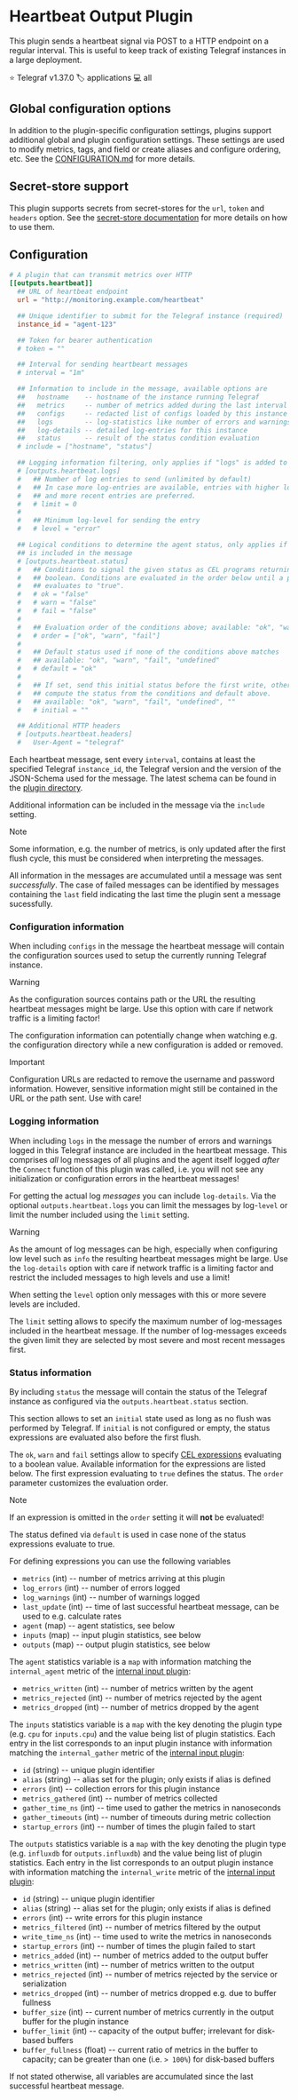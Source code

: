 # Heartbeat Output Plugin

This plugin sends a heartbeat signal via POST to a HTTP endpoint on a regular
interval. This is useful to keep track of existing Telegraf instances in a large
deployment.

⭐ Telegraf v1.37.0
🏷️ applications
💻 all

## Global configuration options <!-- @/docs/includes/plugin_config.md -->

In addition to the plugin-specific configuration settings, plugins support
additional global and plugin configuration settings. These settings are used to
modify metrics, tags, and field or create aliases and configure ordering, etc.
See the [CONFIGURATION.md][CONFIGURATION.md] for more details.

[CONFIGURATION.md]: ../../../docs/CONFIGURATION.md#plugins

## Secret-store support

This plugin supports secrets from secret-stores for the `url`, `token` and
`headers` option.
See the [secret-store documentation][SECRETSTORE] for more details on how
to use them.

[SECRETSTORE]: ../../../docs/CONFIGURATION.md#secret-store-secrets

## Configuration

```toml @sample.conf
# A plugin that can transmit metrics over HTTP
[[outputs.heartbeat]]
  ## URL of heartbeat endpoint
  url = "http://monitoring.example.com/heartbeat"

  ## Unique identifier to submit for the Telegraf instance (required)
  instance_id = "agent-123"

  ## Token for bearer authentication
  # token = ""

  ## Interval for sending heartbeart messages
  # interval = "1m"

  ## Information to include in the message, available options are
  ##   hostname    -- hostname of the instance running Telegraf
  ##   metrics     -- number of metrics added during the last interval
  ##   configs     -- redacted list of configs loaded by this instance
  ##   logs        -- log-statistics like number of errors and warnings
  ##   log-details -- detailed log-entries for this instance
  ##   status      -- result of the status condition evaluation
  # include = ["hostname", "status"]

  ## Logging information filtering, only applies if "logs" is added to "include"
  # [outputs.heartbeat.logs]
  #   ## Number of log entries to send (unlimited by default)
  #   ## In case more log-entries are available, entries with higher log levels
  #   ## and more recent entries are preferred.
  #   # limit = 0
  #
  #   ## Minimum log-level for sending the entry
  #   # level = "error"

  ## Logical conditions to determine the agent status, only applies if "status"
  ## is included in the message
  # [outputs.heartbeat.status]
  #   ## Conditions to signal the given status as CEL programs returning a
  #   ## boolean. Conditions are evaluated in the order below until a program
  #   ## evaluates to "true".
  #   # ok = "false"
  #   # warn = "false"
  #   # fail = "false"
  #
  #   ## Evaluation order of the conditions above; available: "ok", "warn", "fail"
  #   # order = ["ok", "warn", "fail"]
  #
  #   ## Default status used if none of the conditions above matches
  #   ## available: "ok", "warn", "fail", "undefined"
  #   # default = "ok"
  #
  #   ## If set, send this initial status before the first write, otherwise
  #   ## compute the status from the conditions and default above.
  #   ## available: "ok", "warn", "fail", "undefined", ""
  #   # initial = ""

  ## Additional HTTP headers
  # [outputs.heartbeat.headers]
  #   User-Agent = "telegraf"
```

Each heartbeat message, sent every `interval`, contains at least the specified
Telegraf `instance_id`, the Telegraf version and the version of the JSON-Schema
used for the message. The latest schema can be found in the
[plugin directory][schema].

Additional information can be included in the message via the `include` setting.

> [!NOTE]
> Some information, e.g. the number of metrics, is only updated after the first
> flush cycle, this must be considered when interpreting the messages.

All information in the messages are accumulated until a message was sent
_successfully_. The case of failed messages can be identified by messages
containing the `last` field indicating the last time the plugin sent a message
sucessfully.

### Configuration information

When including `configs` in the message the heartbeat message will contain the
configuration sources used to setup the currently running Telegraf instance.

> [!WARNING]
> As the configuration sources contains path or the URL the resulting heartbeat
> messages might be large. Use this option with care if network traffic is a
> limiting factor!

The configuration information can potentially change when watching e.g. the
configuration directory while a new configuration is added or removed.

> [!IMPORTANT]
> Configuration URLs are redacted to remove the username and password
> information. However, sensitive information might still be contained in the
> URL or the path sent. Use with care!

### Logging information

When including `logs` in the message the number of errors and warnings logged
in this Telegraf instance are included in the heartbeat message. This comprises
_all_ log messages of all plugins and the agent itself logged _after_ the
`Connect` function of this plugin was called, i.e. you will not see any
initialization or configuration errors in the heartbeat messages!

For getting the actual log _messages_ you can include `log-details`. Via the
optional `outputs.heartbeat.logs` you can limit the messages by log-`level`
or limit the number included using the `limit` setting.

> [!WARNING]
> As the amount of log messages can be high, especially when configuring low
> level such as `info` the resulting heartbeat messages might be large. Use the
> `log-details` option with care if network traffic is a limiting factor and
> restrict the included messages to high levels and use a limit!

When setting the `level` option only messages with this or more severe levels
are included.

The `limit` setting allows to specify the maximum number of log-messages
included in the heartbeat message. If the number of log-messages exceeds the
given limit they are selected by most severe and most recent messages first.

### Status information

By including `status` the message will contain the status of the Telegraf
instance as configured via the `outputs.heartbeat.status` section.

This section allows to set an `initial` state used as long as no flush was
performed by Telegraf. If `initial` is not configured or empty, the status
expressions are evaluated also before the first flush.

The `ok`, `warn` and `fail` settings allow to specify [CEL expressions][cel]
evaluating to a boolean value. Available information for the expressions are
listed below. The first expression evaluating to `true` defines the status.
The `order` parameter customizes the evaluation order.

> [!NOTE]
> If an expression is omitted in the `order` setting it will __not__ be
> evaluated!

The status defined via `default` is used in case none of the status expressions
evaluate to true.

For defining expressions you can use the following variables

- `metrics` (int)      -- number of metrics arriving at this plugin
- `log_errors` (int)   -- number of errors logged
- `log_warnings` (int) -- number of warnings logged
- `last_update` (int)  -- time of last successful heartbeat message, can be used
                          to e.g. calculate rates
- `agent` (map)        -- agent statistics, see below
- `inputs` (map)       -- input plugin statistics, see below
- `outputs` (map)      -- output plugin statistics, see below

The `agent` statistics variable is a `map` with information matching the
`internal_agent` metric of the [internal input plugin][internal_plugin]:

- `metrics_written` (int)  -- number of metrics written by the agent
- `metrics_rejected` (int) -- number of metrics rejected by the agent
- `metrics_dropped` (int)  -- number of metrics dropped by the agent

The `inputs` statistics variable is a `map` with the key denoting the plugin
type (e.g. `cpu` for `inputs.cpu`) and the value being list of plugin
statistics. Each entry in the list corresponds to an input plugin instance with
information matching the `internal_gather` metric of the
[internal input plugin][internal_plugin]:

- `id` (string)            -- unique plugin identifier
- `alias` (string)         -- alias set for the plugin; only exists if alias
                              is defined
- `errors` (int)           -- collection errors for this plugin instance
- `metrics_gathered` (int) -- number of metrics collected
- `gather_time_ns` (int)   -- time used to gather the metrics in nanoseconds
- `gather_timeouts` (int)  -- number of timeouts during metric collection
- `startup_errors` (int)   -- number of times the plugin failed to start

The `outputs` statistics variable is a `map` with the key denoting the plugin
type (e.g. `influxdb` for `outputs.influxdb`) and the value being list of plugin
statistics. Each entry in the list corresponds to an output plugin instance with
information matching the `internal_write` metric of the
[internal input plugin][internal_plugin]:

- `id` (string)             -- unique plugin identifier
- `alias` (string)          -- alias set for the plugin; only exists if alias
                               is defined
- `errors` (int)            -- write errors for this plugin instance
- `metrics_filtered` (int)  -- number of metrics filtered by the output
- `write_time_ns` (int)     -- time used to write the metrics in nanoseconds
- `startup_errors` (int)    -- number of times the plugin failed to start
- `metrics_added` (int)     -- number of metrics added to the output buffer
- `metrics_written` (int)   -- number of metrics written to the output
- `metrics_rejected` (int)  -- number of metrics rejected by the service or
                               serialization
- `metrics_dropped` (int)   -- number of metrics dropped e.g. due to buffer
                               fullness
- `buffer_size` (int)       -- current number of metrics currently in the output
                               buffer for the plugin instance
- `buffer_limit` (int)      -- capacity of the output buffer; irrelevant for
                               disk-based buffers
- `buffer_fullness` (float) -- current ratio of metrics in the buffer to
                               capacity; can be greater than one (i.e. `> 100%`)
                               for disk-based buffers

If not stated otherwise, all variables are accumulated since the last successful
heartbeat message.

[schema]: /plugins/outputs/heartbeat/schema_v1.json
[cel]: https://cel.dev
[internal_plugin]: /plugins/inputs/internal/README.md
